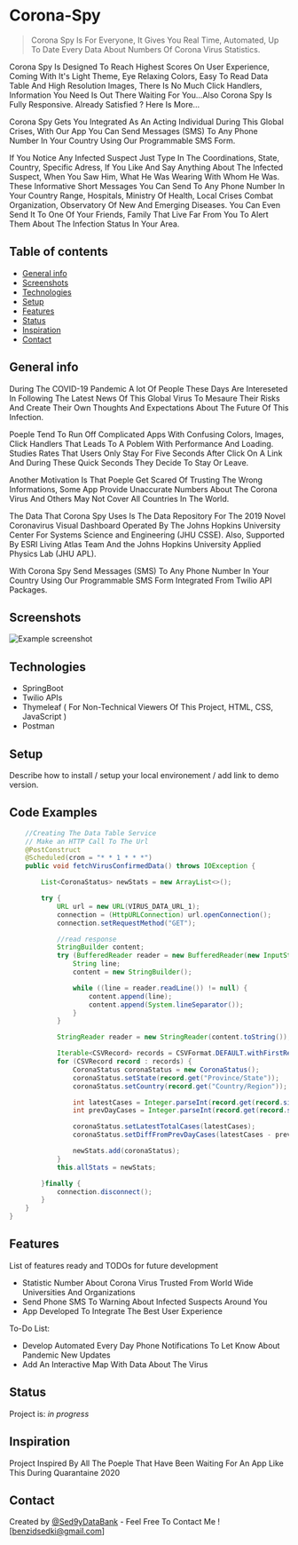 # Corona-Spy
> Corona Spy Is For Everyone, It Gives You Real Time, Automated, Up To Date Every Data About Numbers Of Corona Virus Statistics.

Corona Spy Is Designed To Reach Highest Scores On User Experience, Coming With It's Light Theme, Eye Relaxing Colors, Easy To Read Data Table And High Resolution Images, There Is No Much Click Handlers, Information You Need Is Out There Waiting For You...Also Corona Spy Is Fully Responsive.
Already Satisfied ? Here Is More...

Corona Spy Gets You Integrated As An Acting Individual During This Global Crises, With Our App You Can Send Messages (SMS) To Any Phone Number In Your Country Using Our Programmable SMS Form.

If You Notice Any Infected Suspect Just Type In The Coordinations, State, Country, Specific Adress, If You Like And Say Anything About The Infected Suspect, When You Saw Him, What He Was Wearing With Whom He Was.
These Informative Short Messages You Can Send To Any Phone Number In Your Country Range, Hospitals, Ministry Of Health, Local Crises Combat Organization, Observatory Of New And Emerging Diseases. You Can Even Send It To One Of Your Friends, Family That Live Far From You To Alert Them About The Infection Status In Your Area.

## Table of contents
* [General info](#general-info)
* [Screenshots](#screenshots)
* [Technologies](#technologies)
* [Setup](#setup)
* [Features](#features)
* [Status](#status)
* [Inspiration](#inspiration)
* [Contact](#contact)

## General info
During The COVID-19 Pandemic A lot Of People These Days Are Intereseted In Following The Latest News Of This Global Virus To Mesaure Their Risks And Create Their Own Thoughts And Expectations About The Future Of This Infection.

Poeple Tend To Run Off Complicated Apps With Confusing Colors, Images, Click Handlers That Leads To A Poblem With Performance And Loading.
Studies Rates That Users Only Stay For Five Seconds After Click On A Link And During These Quick Seconds They Decide To Stay Or Leave.

Another Motivation Is That Poeple Get Scared Of Trusting The Wrong Informations, Some App Provide Unaccurate Numbers About The Corona Virus And Others May Not Cover All Countries In The World.

The Data That Corona Spy Uses Is The Data Repository For The 2019 Novel Coronavirus Visual Dashboard Operated By The Johns Hopkins University Center For Systems Science and Engineering (JHU CSSE). Also, Supported By ESRI Living Atlas Team And the Johns Hopkins University Applied Physics Lab (JHU APL).

With Corona Spy Send Messages (SMS) To Any Phone Number In Your Country Using Our Programmable SMS Form Integrated From Twilio API Packages.

## Screenshots
![Example screenshot](./img/screenshot.png)

## Technologies
* SpringBoot
* Twilio APIs
* Thymeleaf ( For Non-Technical Viewers Of This Project, HTML, CSS, JavaScript )
* Postman

## Setup
Describe how to install / setup your local environement / add link to demo version.

## Code Examples
```java
    //Creating The Data Table Service
    // Make an HTTP Call To The Url
    @PostConstruct
    @Scheduled(cron = "* * 1 * * *")
    public void fetchVirusConfirmedData() throws IOException {

        List<CoronaStatus> newStats = new ArrayList<>();

        try {
            URL url = new URL(VIRUS_DATA_URL_1);
            connection = (HttpURLConnection) url.openConnection();
            connection.setRequestMethod("GET");

            //read response
            StringBuilder content;
            try (BufferedReader reader = new BufferedReader(new InputStreamReader(connection.getInputStream()))) {
                String line;
                content = new StringBuilder();

                while ((line = reader.readLine()) != null) {
                    content.append(line);
                    content.append(System.lineSeparator());
                }
            }

            StringReader reader = new StringReader(content.toString());

            Iterable<CSVRecord> records = CSVFormat.DEFAULT.withFirstRecordAsHeader().parse(reader);
            for (CSVRecord record : records) {
                CoronaStatus coronaStatus = new CoronaStatus();
                coronaStatus.setState(record.get("Province/State"));
                coronaStatus.setCountry(record.get("Country/Region"));

                int latestCases = Integer.parseInt(record.get(record.size() - 1));
                int prevDayCases = Integer.parseInt(record.get(record.size() - 2));

                coronaStatus.setLatestTotalCases(latestCases);
                coronaStatus.setDiffFromPrevDayCases(latestCases - prevDayCases);

                newStats.add(coronaStatus);
            }
            this.allStats = newStats;

        }finally {
            connection.disconnect();
        }
    }
}
```
## Features
List of features ready and TODOs for future development
* Statistic Number About Corona Virus Trusted From World Wide Universities And Organizations
* Send Phone SMS To Warning About Infected Suspects Around You
* App Developed To Integrate The Best User Experience

To-Do List:
* Develop Automated Every Day Phone Notifications To Let Know About Pandemic New Updates
* Add An Interactive Map With Data About The Virus

## Status
Project is: _in progress_

## Inspiration
Project Inspired By All The Poeple That Have Been Waiting For An App Like This During Quarantaine 2020

## Contact
Created by [@Sed9yDataBank](https://github.com/Sed9yDataBank/) - Feel Free To Contact Me ! [benzidsedki@gmail.com]

